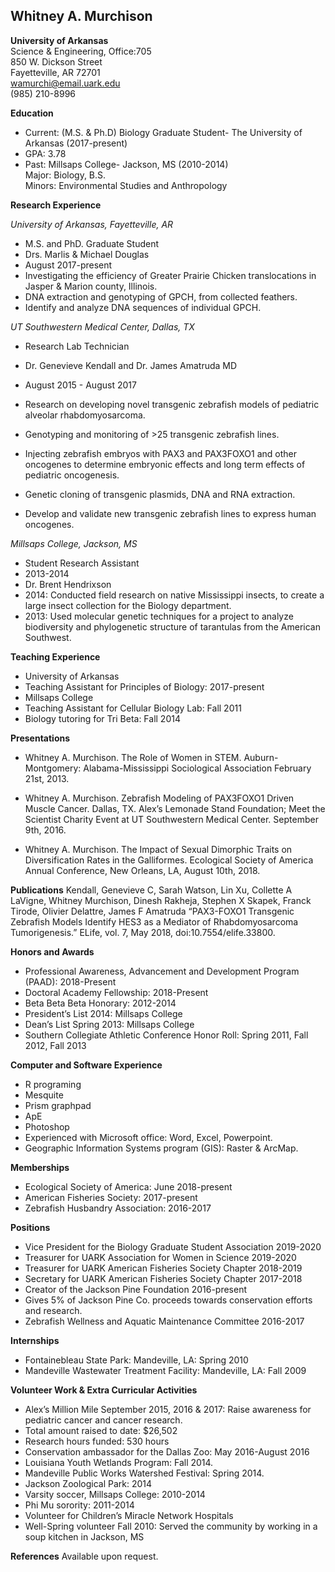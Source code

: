 ## Whitney A. Murchison  
**University of Arkansas**  
Science & Engineering, Office:705  
850 W. Dickson Street  
Fayetteville, AR 72701  
wamurchi@email.uark.edu    
(985) 210-8996  

**Education**   
* Current: (M.S. & Ph.D) Biology Graduate Student- The University of Arkansas (2017-present)   
* GPA: 3.78  
* Past: Millsaps College- Jackson, MS (2010-2014)  
	    Major: Biology, B.S.   
	    Minors: Environmental Studies and Anthropology    

**Research Experience**   

*University of Arkansas, Fayetteville, AR*  
* M.S. and PhD. Graduate Student  
* Drs. Marlis & Michael Douglas   
* August 2017-present  
* Investigating the efficiency of Greater Prairie Chicken translocations in Jasper & Marion county, Illinois. 
* DNA extraction and genotyping of GPCH, from collected feathers. 
* Identify and analyze DNA sequences of individual GPCH. 

*UT Southwestern Medical Center, Dallas, TX*
* Research Lab Technician 
* Dr. Genevieve Kendall and Dr. James Amatruda MD
* August 2015 - August 2017

* Research on developing novel transgenic zebrafish models of pediatric alveolar rhabdomyosarcoma.
* Genotyping and monitoring of  >25 transgenic zebrafish lines. 
* Injecting zebrafish embryos with PAX3 and PAX3FOXO1 and other oncogenes to determine embryonic effects and long term effects of pediatric oncogenesis. 
* Genetic cloning of transgenic plasmids, DNA and RNA extraction. 
* Develop and validate new transgenic zebrafish lines to express human oncogenes.

*Millsaps College, Jackson, MS*
* Student Research Assistant 
* 2013-2014
* Dr. Brent Hendrixson
* 2014: Conducted field research on native Mississippi insects, to create a large insect collection for the Biology department. 
* 2013: Used molecular genetic techniques for a project to analyze biodiversity and phylogenetic structure of tarantulas from the American Southwest.    
 
**Teaching Experience** 	
* University of Arkansas
* Teaching Assistant for Principles of Biology: 2017-present  
* Millsaps College
* Teaching Assistant for Cellular Biology Lab: Fall 2011 
* Biology tutoring for Tri Beta: Fall 2014  

**Presentations**
* Whitney A. Murchison. The Role of Women in STEM. Auburn-Montgomery: Alabama-Mississippi Sociological Association February 21st, 2013. 

* Whitney A. Murchison. Zebrafish Modeling of PAX3FOXO1 Driven Muscle Cancer. Dallas, TX. Alex’s Lemonade Stand Foundation; Meet the Scientist Charity Event at UT Southwestern Medical Center. September 9th, 2016. 

* Whitney A. Murchison. The Impact of Sexual Dimorphic Traits on Diversification Rates in the Galliformes. Ecological Society of America Annual Conference, New Orleans, LA, August 10th, 2018.   

**Publications**
Kendall, Genevieve C,  Sarah Watson, Lin Xu, Collette A LaVigne, Whitney Murchison, Dinesh Rakheja, Stephen X Skapek, Franck Tirode, Olivier Delattre, James F Amatruda “PAX3-FOXO1 Transgenic Zebrafish Models Identify HES3 as a Mediator of Rhabdomyosarcoma Tumorigenesis.” ELife, vol. 7, May 2018, doi:10.7554/elife.33800. 

**Honors and Awards**
* Professional Awareness, Advancement and Development Program (PAAD): 2018-Present 
* Doctoral Academy Fellowship: 2018-Present 
* Beta Beta Beta Honorary: 2012-2014 
* President’s List 2014: Millsaps College 
* Dean’s List Spring 2013: Millsaps College  
* Southern Collegiate Athletic Conference Honor Roll: Spring 2011, Fall 2012, Fall 2013

**Computer and Software Experience** 
* R programing 
* Mesquite 
* Prism graphpad 
* ApE
* Photoshop
* Experienced with Microsoft office: Word, Excel, Powerpoint.
* Geographic Information Systems program (GIS): Raster & ArcMap.

**Memberships**
* Ecological Society of America: June 2018-present 
* American Fisheries Society: 2017-present
* Zebrafish Husbandry Association: 2016-2017

**Positions**
* Vice President for the Biology Graduate Student Association 2019-2020
* Treasurer for UARK Association for Women in Science 2019-2020
* Treasurer for UARK American Fisheries Society Chapter 2018-2019
* Secretary for UARK American Fisheries Society Chapter 2017-2018
* Creator of the Jackson Pine Foundation 2016-present 
* Gives 5% of Jackson Pine Co. proceeds towards conservation efforts and research. 
* Zebrafish Wellness and Aquatic Maintenance Committee 2016-2017 

**Internships** 	
* Fontainebleau State Park: Mandeville, LA: Spring 2010 
* Mandeville Wastewater Treatment Facility: Mandeville, LA: Fall 2009

**Volunteer Work & Extra Curricular Activities** 
* Alex’s Million Mile September 2015, 2016 & 2017: Raise awareness for pediatric cancer and cancer research. 
* Total amount raised to date: $26,502 
* Research hours funded: 530 hours
* Conservation ambassador for the Dallas Zoo: May 2016-August 2016
* Louisiana Youth Wetlands Program: Fall 2014.
* Mandeville Public Works Watershed Festival: Spring 2014.
* Jackson Zoological Park: 2014
* Varsity soccer, Millsaps College: 2010-2014
* Phi Mu sorority: 2011-2014 
* Volunteer for Children’s Miracle Network Hospitals
* Well-Spring volunteer Fall 2010: Served the community by working in a soup kitchen in Jackson, MS
 
**References** 
Available upon request.  

